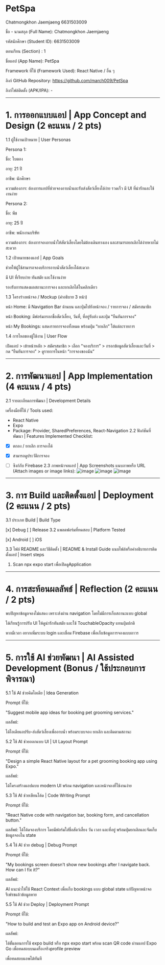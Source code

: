 # PetSpa
Chatmongkhon Jaemjaeng 6631503009

ชื่อ - นามสกุล (Full Name): Chatmongkhon Jaemjaeng 

รหัสนักศึกษา (Student ID): 6631503009 

ตอนเรียน (Section) : 1

ชื่อแอป (App Name): PetSpa

Framework ที่ใช้ (Framework Used): React Native / อื่น ๆ

ลิงก์ GitHub Repository: https://github.com/march009/PetSpa

ลิงก์ไฟล์ติดตั้ง (APK/IPA): -


----------------------------------------------------------------

# 1. การออกแบบแอป | App Concept and Design (2 คะแนน / 2 pts)

1.1 ผู้ใช้งานเป้าหมาย | User Personas

Persona 1:

ชื่อ: ใบตอง

อายุ: 21 ปี

อาชีพ: นักศึกษา

ความต้องการ: ต้องการแอปที่ช่วยจองอาบน้ำและรับส่งสัตว์เลี้ยงได้ง่าย รวดเร็ว มี UI ที่น่ารักและใช้งานง่าย

Persona 2:

ชื่อ: พีช

อายุ: 25 ปี

อาชีพ: พนักงานบริษัท

ความต้องการ: ต้องการจองอาบน้ำให้สัตว์เลี้ยงโดยไม่ต้องเดินทางเอง และสามารถยกเลิกได้ง่ายหากไม่สะดวก

1.2 เป้าหมายของแอป | App Goals

ช่วยให้ผู้ใช้สามารถจองบริการอาบน้ำสัตว์เลี้ยงได้สะดวก

มี UI ที่เรียบง่าย ทันสมัย และใช้งานง่าย

รองรับการแสดงผลสถานะการจอง และยกเลิกได้ในคลิกเดียว

1.3 โครงร่างหน้าจอ / Mockup (คำอธิบาย 3 หน้า)

หน้า Home: มี Navigation Bar ด้านบน และปุ่มไปยังหน้าจอง / รายการจอง / สมัครสมาชิก

หน้า Booking: มีฟอร์มกรอกชื่อสัตว์เลี้ยง, วันที่, ที่อยู่รับส่ง และปุ่ม "ยืนยันการจอง"

หน้า My Bookings: แสดงรายการจองทั้งหมด พร้อมปุ่ม “ยกเลิก” ใต้แต่ละรายการ

1.4 การไหลของผู้ใช้งาน | User Flow

เปิดแอป > เข้าหน้าหลัก > สมัครสมาชิก > เลือก “จองบริการ” > กรอกข้อมูลสัตว์เลี้ยงและวันที่ > กด “ยืนยันการจอง” > ดูรายการในหน้า “การจองของฉัน”

----------------------------------------------------------------

# 2. การพัฒนาแอป | App Implementation (4 คะแนน / 4 pts)
2.1 รายละเอียดการพัฒนา | Development Details

เครื่องมือที่ใช้ / Tools used:

- React Native
- Expo
- Package: Provider, SharedPreferences, React-Navigation
2.2 ฟังก์ชันที่พัฒนา | Features Implemented
Checklist:

- [x] ตกลง / ยกเลิก การจองได้
- [x] สามารถดูประวัติการจอง
- [ ] ซิงก์กับ Firebase
2.3 ภาพหน้าจอแอป | App Screenshots
แนบภาพหรือ URL (Attach images or image links):
![image](https://github.com/user-attachments/assets/5c4af180-e0ea-4eda-b904-7e946433028d)
![image](https://github.com/user-attachments/assets/b77890a0-79da-4da5-8082-20b3c9d1907d)
![image](https://github.com/user-attachments/assets/df2d08c1-d24f-4361-a034-e7a3d6d85f78)



----------------------------------------------------------------

# 3. การ Build และติดตั้งแอป | Deployment (2 คะแนน / 2 pts)
3.1 ประเภท Build | Build Type

[x] Debug
[ ] Release
3.2 แพลตฟอร์มที่ทดสอบ | Platform Tested

[x] Android
[ ] iOS

3.3 ไฟล์ README และวิธีติดตั้ง | README & Install Guide
แนบไฟล์หรือคำอธิบายการติดตั้งแอป | Insert steps

1. Scan npx expo start เพื่อเปิดดูApplication
----------------------------------------------------------------

# 4. การสะท้อนผลลัพธ์ | Reflection (2 คะแนน / 2 pts)

พบปัญหาข้อมูลจองไม่แสดง เพราะส่งผ่าน navigation โดยไม่มีการเก็บสถานะแบบ global

ได้เรียนรู้การปรับ UI ให้ดูน่ารักทันสมัย และใช้ TouchableOpacity แทนปุ่มปกติ

หากมีเวลา อยากเพิ่มระบบ login และเชื่อม Firebase เพื่อเก็บข้อมูลการจองแบบถาวร

----------------------------------------------------------------

# 5. การใช้ AI ช่วยพัฒนา | AI Assisted Development (Bonus / ใช้ประกอบการพิจารณา)

5.1 ใช้ AI ช่วยคิดไอเดีย | Idea Generation

Prompt ที่ใช้:

"Suggest mobile app ideas for booking pet grooming services."

ผลลัพธ์:

ได้ไอเดียแอปรับ-ส่งสัตว์เลี้ยงเพื่ออาบน้ำ พร้อมระบบจอง ยกเลิก และติดตามสถานะ

5.2 ใช้ AI ช่วยออกแบบ UI | UI Layout Prompt

Prompt ที่ใช้:

"Design a simple React Native layout for a pet grooming booking app using Expo."

ผลลัพธ์:

ได้โครงสร้างแอปแบบ modern UI พร้อม navigation และหน้าจองที่ใช้งานง่าย

5.3 ใช้ AI ช่วยเขียนโค้ด | Code Writing Prompt

Prompt ที่ใช้:

"React Native code with navigation bar, booking form, and cancellation button."

ผลลัพธ์:
ได้โค้ดจองบริการ โดยมีฟอร์มใส่ชื่อสัตว์เลี้ยง วัน เวลา และที่อยู่ พร้อมปุ่มยกเลิกและจัดเก็บข้อมูลจองใน state

5.4 ใช้ AI ช่วย debug | Debug Prompt

Prompt ที่ใช้:

"My bookings screen doesn't show new bookings after I navigate back. How can I fix it?"

ผลลัพธ์:

AI แนะนำให้ใช้ React Context เพื่อเก็บ bookings แบบ global state แก้ปัญหาหน้าจอรีเฟรชแล้วข้อมูลหาย

5.5 ใช้ AI ช่วย Deploy | Deployment Prompt

Prompt ที่ใช้:

"How to build and test an Expo app on Android device?"

ผลลัพธ์:

ได้ขั้นตอนการใช้ expo build หรือ npx expo start พร้อม scan QR code ผ่านแอป Expo Go เพื่อทดสอบบนเครื่องจริงprofile preview

เพื่อทดสอบแอพได้ทันที
